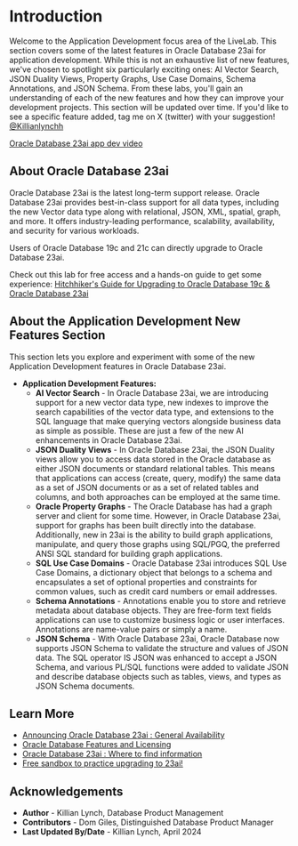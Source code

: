 # Introduction

Welcome to the Application Development focus area of the LiveLab. This section covers some of the latest features in Oracle Database 23ai for application development. While this is not an exhaustive list of new features, we've chosen to spotlight six particularly exciting ones: AI Vector Search, JSON Duality Views, Property Graphs, Use Case Domains, Schema Annotations, and JSON Schema. From these labs, you'll gain an understanding of each of the new features and how they can improve your development projects. This section will be updated over time. If you'd like to see a specific feature added, tag me on X (twitter) with your suggestion! [@Killianlynchh](https://twitter.com/Killianlynchh)

[Oracle Database 23ai app dev video](youtube:ksVgnhbxj9w)

## About Oracle Database 23ai

Oracle Database 23ai is the latest long-term support release. Oracle Database 23ai provides best-in-class support for all data types, including the new Vector data type along with relational, JSON, XML, spatial, graph, and more. It offers industry-leading performance, scalability, availability, and security for various workloads.

Users of Oracle Database 19c and 21c can directly upgrade to Oracle Database 23ai.

Check out this lab for free access and a hands-on guide to get some experience:
[Hitchhiker's Guide for Upgrading to Oracle Database 19c & Oracle Database 23ai](https://livelabs.oracle.com/pls/apex/dbpm/r/livelabs/view-workshop?wid=3943)

## About the Application Development New Features Section

This section lets you explore and experiment with some of the new Application Development features in Oracle Database 23ai.

* **Application Development Features:**
    - **AI Vector Search** - In Oracle Database 23ai, we are introducing support for a new vector data type, new indexes to improve the search capabilities of the vector data type, and extensions to the SQL language that make querying vectors alongside business data as simple as possible. These are just a few of the new AI enhancements in Oracle Database 23ai.
    - **JSON Duality Views** - In Oracle Database 23ai, the JSON Duality views allow you to access data stored in the Oracle database as either JSON documents or standard relational tables. This means that applications can access (create, query, modify) the same data as a set of JSON documents or as a set of related tables and columns, and both approaches can be employed at the same time.
    - **Oracle Property Graphs** - The Oracle Database has had a graph server and client for some time. However, in Oracle Database 23ai, support for graphs has been built directly into the database. Additionally, new in 23ai is the ability to build graph applications, manipulate, and query those graphs using SQL/PGQ, the preferred ANSI SQL standard for building graph applications.
    - **SQL Use Case Domains** - Oracle Database 23ai introduces SQL Use Case Domains, a dictionary object that belongs to a schema and encapsulates a set of optional properties and constraints for common values, such as credit card numbers or email addresses.
    - **Schema Annotations** - Annotations enable you to store and retrieve metadata about database objects. They are free-form text fields applications can use to customize business logic or user interfaces. Annotations are name-value pairs or simply a name.
    - **JSON Schema** - With Oracle Database 23ai, Oracle Database now supports JSON Schema to validate the structure and values of JSON data. The SQL operator IS JSON was enhanced to accept a JSON Schema, and various PL/SQL functions were added to validate JSON and describe database objects such as tables, views, and types as JSON Schema documents.

## Learn More

* [Announcing Oracle Database 23ai : General Availability](https://blogs.oracle.com/database/post/oracle-23ai-now-generally-available) 
* [Oracle Database Features and Licensing](https://apex.oracle.com/database-features/)
* [Oracle Database 23ai : Where to find information](https://blogs.oracle.com/database/post/oracle-database-23ai-where-to-find-more-information)
* [Free sandbox to practice upgrading to 23ai!](https://livelabs.oracle.com/pls/apex/dbpm/r/livelabs/view-workshop?wid=3943)


## Acknowledgements
* **Author** - Killian Lynch, Database Product Management
* **Contributors** - Dom Giles, Distinguished Database Product Manager
* **Last Updated By/Date** - Killian Lynch, April 2024

